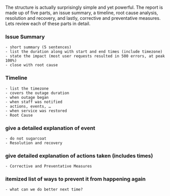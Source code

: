 The structure is actually surprisingly simple and yet powerful. The report is made up of five parts, an issue summary, a timeline, root cause analysis, resolution and recovery, and lastly, corrective and preventative measures. Lets review each of these parts in detail.

### Issue Summary

	- short summary (5 sentences)
	- list the duration along with start and end times (include timezone)
	- state the impact (most user requests resulted in 500 errors, at peak 100%)
	- close with root cause
### Timeline

	- list the timezone
	- covers the outage duration
	- when outage began
	- when staff was notified
	- actions, events, …
	- when service was restored
	- Root Cause

### give a detailed explanation of event
	- do not sugarcoat
	- Resolution and recovery

### give detailed explanation of actions taken (includes times)
	- Corrective and Preventative Measures

### itemized list of ways to prevent it from happening again
	- what can we do better next time?

